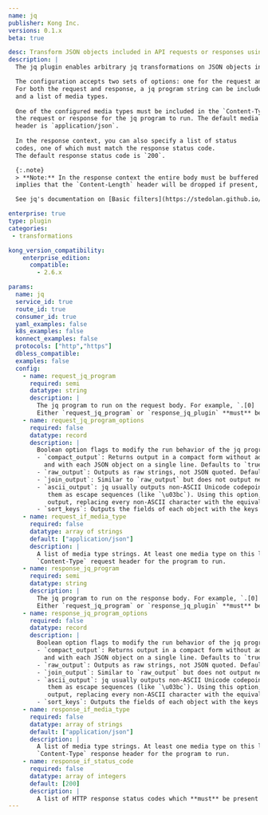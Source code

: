 ```yaml
---
name: jq
publisher: Kong Inc.
versions: 0.1.x
beta: true

desc: Transform JSON objects included in API requests or responses using jq programs.
description: |
  The jq plugin enables arbitrary jq transformations on JSON objects included in API requests or responses.

  The configuration accepts two sets of options: one for the request and another for the response.
  For both the request and response, a jq program string can be included, along with some jq option flags
  and a list of media types. 
  
  One of the configured media types must be included in the `Content-Type` header of
  the request or response for the jq program to run. The default media type in the `Content-Type`
  header is `application/json`. 
  
  In the response context, you can also specify a list of status
  codes, one of which must match the response status code. 
  The default response status code is `200`.

  {:.note}
  > **Note:** In the response context the entire body must be buffered to be processed. This requirement also
  implies that the `Content-Length` header will be dropped if present, and the body transferred with chunked encoding.

  See jq's documentation on [Basic filters](https://stedolan.github.io/jq/manual/#Basicfilters) for more information on writing programs with jq.

enterprise: true
type: plugin
categories:
 - transformations

kong_version_compatibility:
    enterprise_edition:
      compatible: 
        - 2.6.x

params:
  name: jq
  service_id: true
  route_id: true
  consumer_id: true
  yaml_examples: false
  k8s_examples: false
  konnect_examples: false
  protocols: ["http","https"]
  dbless_compatible:
  examples: false
  config:
    - name: request_jq_program
      required: semi
      datatype: string
      description: |
        The jq program to run on the request body. For example, `.[0] | { "X-Foo": .foo }`. 
        Either `request_jq_program` or `response_jq_plugin` **must** be included in configuration.
    - name: request_jq_program_options
      required: false
      datatype: record
      description: |
        Boolean option flags to modify the run behavior of the jq program run on the request body.
        - `compact_output`: Returns output in a compact form without additional spacing,
          and with each JSON object on a single line. Defaults to `true`. Set to `false` for "pretty" output.
        - `raw_output`: Outputs as raw strings, not JSON quoted. Default is `false`.
        - `join_output`: Similar to `raw_output` but does not output newline separators. Default is `false`.
        - `ascii_output`: jq usually outputs non-ASCII Unicode codepoints as UTF-8, even if the input specified
           them as escape sequences (like `\u03bc`). Using this option, you can force jq to produce pure ASCII
           output, replacing every non-ASCII character with the equivalent escape sequence. Default is `false`.
        - `sort_keys`: Outputs the fields of each object with the keys in sorted order. Default is `false`.
    - name: request_if_media_type
      required: false
      datatype: array of strings
      default: ["application/json"]
      description: |
        A list of media type strings. At least one media type on this list **must** be present in the
        `Content-Type` request header for the program to run.
    - name: response_jq_program
      required: semi
      datatype: string
      description: |
        The jq program to run on the response body. For example, `.[0] | { "X-Foo": .foo }`. 
        Either `request_jq_program` or `response_jq_plugin` **must** be included in configuration.
    - name: response_jq_program_options
      required: false
      datatype: record
      description: |
        Boolean option flags to modify the run behavior of the jq program run on the response body.
        - `compact_output`: Returns output in a compact form without additional spacing,
          and with each JSON object on a single line. Defaults to `true`. Set to `false` for "pretty" output.
        - `raw_output`: Outputs as raw strings, not JSON quoted. Default is `false`.
        - `join_output`: Similar to `raw_output` but does not output newline separators. Default is `false`.
        - `ascii_output`: jq usually outputs non-ASCII Unicode codepoints as UTF-8, even if the input specified
           them as escape sequences (like `\u03bc`). Using this option, you can force jq to produce pure ASCII
           output, replacing every non-ASCII character with the equivalent escape sequence. Default is `false`.
        - `sort_keys`: Outputs the fields of each object with the keys in sorted order. Default is `false`.
    - name: response_if_media_type
      required: false
      datatype: array of strings
      default: ["application/json"]
      description: |
        A list of media type strings. At least one media type on this list **must** be present in the
        `Content-Type` response header for the program to run.
    - name: response_if_status_code
      required: false
      datatype: array of integers
      default: [200]
      description: |
        A list of HTTP response status codes which **must** be present for the response program to run.
---
```



